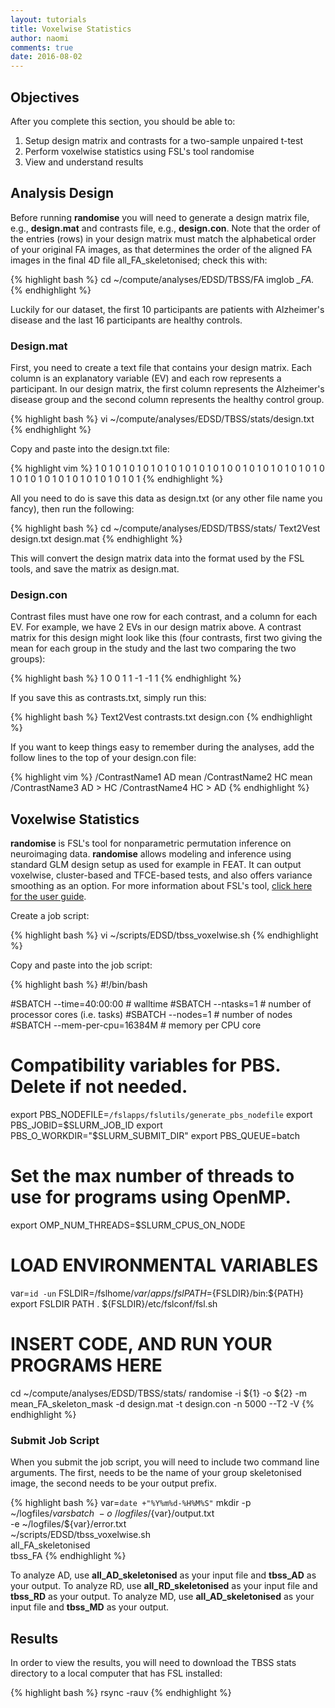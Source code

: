 ```yaml
---
layout: tutorials
title: Voxelwise Statistics
author: naomi
comments: true
date: 2016-08-02
---
```


## Objectives

After you complete this section, you should be able to:

1. Setup design matrix and contrasts for a two-sample unpaired t-test
2. Perform voxelwise statistics using FSL's tool randomise
3. View and understand results

## Analysis Design

Before running **randomise** you will need to generate a design matrix file, e.g., **design.mat** and contrasts file, e.g., **design.con**. Note that the order of the entries (rows) in your design matrix must match the alphabetical order of your original FA images, as that determines the order of the aligned FA images in the final 4D file all_FA_skeletonised; check this with:

{% highlight bash %}
cd ~/compute/analyses/EDSD/TBSS/FA
imglob *_FA.*
{% endhighlight %}

Luckily for our dataset, the first 10 participants are patients with Alzheimer's disease and the last 16 participants are healthy controls.

### Design.mat

First, you need to create a text file that contains your design matrix. Each column is an explanatory variable (EV) and each row represents a participant. In our design matrix, the first column represents the Alzheimer's disease group and the second column represents the healthy control group.

{% highlight bash %}
vi ~/compute/analyses/EDSD/TBSS/stats/design.txt
{% endhighlight %}

Copy and paste into the design.txt file:

{% highlight vim %}
1	0
1	0
1	0
1	0
1	0
1	0
1	0
1	0
1	0
1	0
0	1
0	1
0	1
0	1
0	1
0	1
0	1
0	1
0	1
0	1
0	1
0	1
0	1
0	1
0	1
0	1
{% endhighlight %}

All you need to do is save this data as design.txt (or any other file name you fancy), then run the following:

{% highlight bash %}
cd ~/compute/analyses/EDSD/TBSS/stats/
Text2Vest design.txt design.mat
{% endhighlight %}

This will convert the design matrix data into the format used by the FSL tools, and save the matrix as design.mat.

### Design.con

Contrast files must have one row for each contrast, and a column for each EV. For example, we have 2 EVs in our design matrix above. A contrast matrix for this design might look like this (four contrasts, first two giving the mean for each group in the study and the last two comparing the two groups):

{% highlight bash %}
1 0
0 1
1 -1
-1 1
{% endhighlight %}

If you save this as contrasts.txt, simply run this:

{% highlight bash %}
Text2Vest contrasts.txt design.con
{% endhighlight %}

If you want to keep things easy to remember during the analyses, add the follow lines to the top of your design.con file:

{% highlight vim %}
/ContrastName1	AD mean
/ContrastName2	HC mean
/ContrastName3	AD > HC
/ContrastName4	HC > AD
{% endhighlight %}

## Voxelwise Statistics

**randomise** is FSL's tool for nonparametric permutation inference on neuroimaging data. **randomise** allows modeling and inference using standard GLM design setup as used for example in FEAT. It can output voxelwise, cluster-based and TFCE-based tests, and also offers variance smoothing as an option. For more information about FSL's tool, [click here for the user guide](http://fsl.fmrib.ox.ac.uk/fsl/fslwiki/Randomise/UserGuide).

Create a job script:

{% highlight bash %}
vi ~/scripts/EDSD/tbss_voxelwise.sh
{% endhighlight %}

Copy and paste into the job script:

{% highlight bash %}
#!/bin/bash

#SBATCH --time=40:00:00   # walltime
#SBATCH --ntasks=1   # number of processor cores (i.e. tasks)
#SBATCH --nodes=1   # number of nodes
#SBATCH --mem-per-cpu=16384M  # memory per CPU core

# Compatibility variables for PBS. Delete if not needed.
export PBS_NODEFILE=`/fslapps/fslutils/generate_pbs_nodefile`
export PBS_JOBID=$SLURM_JOB_ID
export PBS_O_WORKDIR="$SLURM_SUBMIT_DIR"
export PBS_QUEUE=batch

# Set the max number of threads to use for programs using OpenMP.
export OMP_NUM_THREADS=$SLURM_CPUS_ON_NODE

# LOAD ENVIRONMENTAL VARIABLES
var=`id -un`
FSLDIR=/fslhome/$var/apps/fsl
PATH=${FSLDIR}/bin:${PATH}
export FSLDIR PATH
. ${FSLDIR}/etc/fslconf/fsl.sh

# INSERT CODE, AND RUN YOUR PROGRAMS HERE
cd ~/compute/analyses/EDSD/TBSS/stats/
randomise -i ${1} -o ${2} -m mean_FA_skeleton_mask -d design.mat -t design.con -n 5000 --T2 -V
{% endhighlight %}

### Submit Job Script

When you submit the job script, you will need to include two command line arguments. The first, needs to be the name of your group skeletonised image, the second needs to be your output prefix.

{% highlight bash %}
var=`date +"%Y%m%d-%H%M%S"`
mkdir -p ~/logfiles/$var
sbatch \
-o ~/logfiles/${var}/output.txt \
-e ~/logfiles/${var}/error.txt \
~/scripts/EDSD/tbss_voxelwise.sh \
all_FA_skeletonised \
tbss_FA
{% endhighlight %}

To analyze AD, use **all_AD_skeletonised** as your input file and **tbss_AD** as your output. To analyze RD, use **all_RD_skeletonised** as your input file and **tbss_RD** as your output. To analyze MD, use **all_AD_skeletonised** as your input file and **tbss_MD** as your output.

## Results

In order to view the results, you will need to download the TBSS stats directory to a local computer that has FSL installed:

{% highlight bash %}
rsync -rauv
{% endhighlight %}
